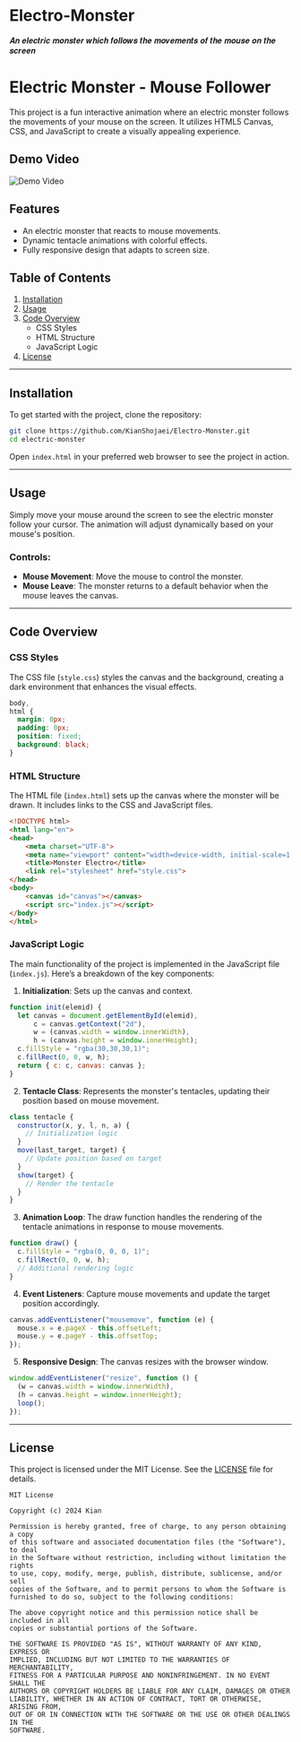 # Electro-Monster
𝑨𝒏 𝒆𝒍𝒆𝒄𝒕𝒓𝒊𝒄 𝒎𝒐𝒏𝒔𝒕𝒆𝒓 𝒘𝒉𝒊𝒄𝒉 𝒇𝒐𝒍𝒍𝒐𝒘𝒔 𝒕𝒉𝒆 𝒎𝒐𝒗𝒆𝒎𝒆𝒏𝒕𝒔 𝒐𝒇 𝒕𝒉𝒆 𝒎𝒐𝒖𝒔𝒆 𝒐𝒏 𝒕𝒉𝒆 𝒔𝒄𝒓𝒆𝒆𝒏





# Electric Monster - Mouse Follower


This project is a fun interactive animation where an electric monster follows the movements of your mouse on the screen. It utilizes HTML5 Canvas, CSS, and JavaScript to create a visually appealing experience.

## Demo Video

![Demo Video](demo-video.gif)

## Features
- An electric monster that reacts to mouse movements.
- Dynamic tentacle animations with colorful effects.
- Fully responsive design that adapts to screen size.

## Table of Contents
1. [Installation](#installation)
2. [Usage](#usage)
3. [Code Overview](#code-overview)
    - CSS Styles
    - HTML Structure
    - JavaScript Logic
4. [License](#license)

---

## Installation

To get started with the project, clone the repository:

```bash
git clone https://github.com/KianShojaei/Electro-Monster.git
cd electric-monster
```

Open `index.html` in your preferred web browser to see the project in action.

---

## Usage

Simply move your mouse around the screen to see the electric monster follow your cursor. The animation will adjust dynamically based on your mouse's position.

### Controls:
- **Mouse Movement**: Move the mouse to control the monster.
- **Mouse Leave**: The monster returns to a default behavior when the mouse leaves the canvas.

---

## Code Overview

### CSS Styles

The CSS file (`style.css`) styles the canvas and the background, creating a dark environment that enhances the visual effects.

```css
body,
html {
  margin: 0px;
  padding: 0px;
  position: fixed;
  background: black;
}
```

### HTML Structure

The HTML file (`index.html`) sets up the canvas where the monster will be drawn. It includes links to the CSS and JavaScript files.

```html
<!DOCTYPE html>
<html lang="en">
<head>
    <meta charset="UTF-8">
    <meta name="viewport" content="width=device-width, initial-scale=1.0">
    <title>Monster Electro</title>
    <link rel="stylesheet" href="style.css">
</head>
<body>
    <canvas id="canvas"></canvas>
    <script src="index.js"></script>
</body>
</html>
```

### JavaScript Logic

The main functionality of the project is implemented in the JavaScript file (`index.js`). Here’s a breakdown of the key components:

1. **Initialization**: Sets up the canvas and context.

```javascript
function init(elemid) {
  let canvas = document.getElementById(elemid),
      c = canvas.getContext("2d"),
      w = (canvas.width = window.innerWidth),
      h = (canvas.height = window.innerHeight);
  c.fillStyle = "rgba(30,30,30,1)";
  c.fillRect(0, 0, w, h);
  return { c: c, canvas: canvas };
}
```

2. **Tentacle Class**: Represents the monster's tentacles, updating their position based on mouse movement.

```javascript
class tentacle {
  constructor(x, y, l, n, a) {
    // Initialization logic
  }
  move(last_target, target) {
    // Update position based on target
  }
  show(target) {
    // Render the tentacle
  }
}
```

3. **Animation Loop**: The draw function handles the rendering of the tentacle animations in response to mouse movements.

```javascript
function draw() {
  c.fillStyle = "rgba(0, 0, 0, 1)";
  c.fillRect(0, 0, w, h);
  // Additional rendering logic
}
```

4. **Event Listeners**: Capture mouse movements and update the target position accordingly.

```javascript
canvas.addEventListener("mousemove", function (e) {
  mouse.x = e.pageX - this.offsetLeft;
  mouse.y = e.pageY - this.offsetTop;
});
```

5. **Responsive Design**: The canvas resizes with the browser window.

```javascript
window.addEventListener("resize", function () {
  (w = canvas.width = window.innerWidth),
  (h = canvas.height = window.innerHeight);
  loop();
});
```

---

## License

This project is licensed under the MIT License. See the [LICENSE](LICENSE) file for details.

```
MIT License

Copyright (c) 2024 Kian

Permission is hereby granted, free of charge, to any person obtaining a copy
of this software and associated documentation files (the "Software"), to deal
in the Software without restriction, including without limitation the rights
to use, copy, modify, merge, publish, distribute, sublicense, and/or sell
copies of the Software, and to permit persons to whom the Software is
furnished to do so, subject to the following conditions:

The above copyright notice and this permission notice shall be included in all
copies or substantial portions of the Software.

THE SOFTWARE IS PROVIDED "AS IS", WITHOUT WARRANTY OF ANY KIND, EXPRESS OR
IMPLIED, INCLUDING BUT NOT LIMITED TO THE WARRANTIES OF MERCHANTABILITY,
FITNESS FOR A PARTICULAR PURPOSE AND NONINFRINGEMENT. IN NO EVENT SHALL THE
AUTHORS OR COPYRIGHT HOLDERS BE LIABLE FOR ANY CLAIM, DAMAGES OR OTHER
LIABILITY, WHETHER IN AN ACTION OF CONTRACT, TORT OR OTHERWISE, ARISING FROM,
OUT OF OR IN CONNECTION WITH THE SOFTWARE OR THE USE OR OTHER DEALINGS IN THE
SOFTWARE.
